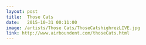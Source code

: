 ```yaml
---
layout: post
title:  Those Cats
date:   2015-10-31 00:11:00
image: /artists/Those Cats/ThoseCatshighrezLIVE.jpg
link: http://www.airboundent.com/thoseCats.html
---
```


	